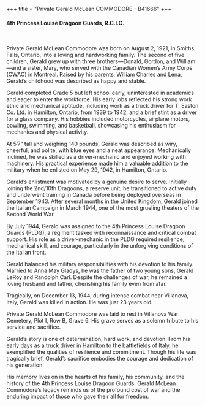 +++
title = "Private Gerald McLean COMMODORE - B41666"
+++

#### 4th Princess Louise Dragoon Guards, R.C.I.C.
<br>


Private Gerald McLean Commodore was born on August 2, 1921, in Smiths Falls, Ontario, into a loving and hardworking family. The second of five children, Gerald grew up with three brothers—Donald, Gordon, and William—and a sister, Mary, who served with the Canadian Women’s Army Corps (CWAC) in Montreal. Raised by his parents, William Charles and Lena, Gerald’s childhood was described as happy and stable.

Gerald completed Grade 5 but left school early, uninterested in academics and eager to enter the workforce. His early jobs reflected his strong work ethic and mechanical aptitude, including work as a truck driver for T. Easton Co. Ltd. in Hamilton, Ontario, from 1939 to 1942, and a brief stint as a driver for a glass company. 
His hobbies included motorcycles, airplane motors, bowling, swimming, and basketball, showcasing his enthusiasm for mechanics and physical activity.

At 5’7” tall and weighing 140 pounds, Gerald was described as wiry, cheerful, and polite, with blue eyes and a neat appearance. 
Mechanically inclined, he was skilled as a driver-mechanic and enjoyed working with machinery. His practical experience made him a valuable addition to the military when he enlisted on May 29, 1942, in Hamilton, Ontario.

Gerald’s enlistment was motivated by a genuine desire to serve. Initially joining the 2nd/10th Dragoons, a reserve unit, he transitioned to active duty and underwent training in Canada before being deployed overseas in September 1943. After several months in the United Kingdom, Gerald joined the Italian Campaign in March 1944, one of the most grueling theaters of the Second World War.

By July 1944, Gerald was assigned to the 4th Princess Louise Dragoon Guards (PLDG), a regiment tasked with reconnaissance and critical combat support. His role as a driver-mechanic in the PLDG required resilience, mechanical skill, and courage, particularly in the unforgiving conditions of the Italian front.

Gerald balanced his military responsibilities with his devotion to his family. 
Married to Anna May Gladys, he was the father of two young sons, Gerald LeRoy and Randolph Carl. Despite the challenges of war, he remained a loving husband and father, cherishing his family even from afar.

Tragically, on December 13, 1944, during intense combat near Villanova, Italy, Gerald was killed in action. He was just 23 years old.

Private Gerald McLean Commodore was laid to rest in Villanova War Cemetery, Plot I, Row B, Grave 6. His grave serves as a solemn tribute to his service and sacrifice.

Gerald’s story is one of determination, hard work, and devotion. From his early days as a truck driver in Hamilton to the battlefields of Italy, he exemplified the qualities of resilience and commitment. 
Though his life was tragically brief, Gerald’s sacrifice embodies the courage and dedication of his generation.

His memory lives on in the hearts of his family, his community, and the history of the 4th Princess Louise Dragoon Guards. 
Gerald McLean Commodore’s legacy reminds us of the profound cost of war and the enduring impact of those who gave their all for freedom.
